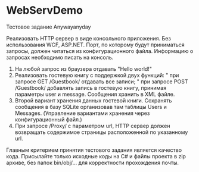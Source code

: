 WebServDemo
===========


Тестовое задание Anywayanyday


Реализовать HTTP сервер в виде консольного приложения. Без использования WCF, ASP.NET.
Порт, по которому будут приниматься запросы, должен читаться из конфигурационного файла. Информацию о запросах необходимо писать на консоль.
1) На любой запрос из браузера отдавать "Hello world!"
2) Реализовать гостевую книгу с поддержкой двух функций:
"  при запросе GET /Guestbook/ отдавать все записи;
"	при запросе POST /Guestbook/ добавлять запись в гостевую книгу, принимая параметры user и message.
Сообщения хранить в XML файле.
3) Второй вариант хранения данных гостевой книги. 
Сохранять сообщения в базу SQLite организовав там таблицы Users и Messages. 
(Управление вариантами хранения через конфигурационный файл.)
4) При запросе /Proxy/ с параметром url, HTTP сервер должен возвращать содержимое страницы расположенной по указанному url.

Главным критерием принятия тестового задания является качество кода.
Присылайте только исходные коды на C# и файлы проекта в zip архиве, без папок bin/obj/… для корректности прохождения почты.

